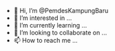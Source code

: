 - 👋 Hi, I’m @PemdesKampungBaru
- 👀 I’m interested in ...
- 🌱 I’m currently learning ...
- 💞️ I’m looking to collaborate on ...
- 📫 How to reach me ...

<!---
PemdesKampungBaru/PemdesKampungBaru is a ✨ special ✨ repository because its `README.md` (this file) appears on your GitHub profile.
You can click the Preview link to take a look at your changes.
--->
